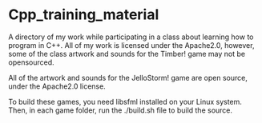 # Cpp_training_material

A directory of my work while participating in a class about learning how to program in C++.
All of my work is licensed under the Apache2.0, however, some of the class artwork and sounds for the Timber! game may not be opensourced.

All of the artwork and sounds for the JelloStorm! game are open source, under the Apache2.0 license.

To build these games, you need libsfml installed on your Linux system. Then, in each game folder, run the ./build.sh file to build the source.
